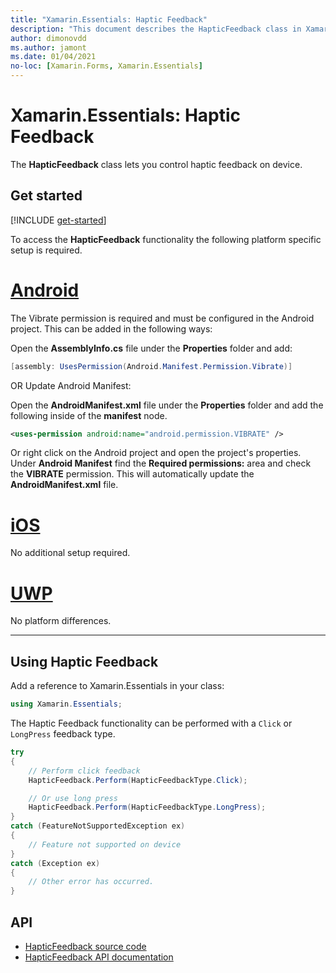 ```yaml
---
title: "Xamarin.Essentials: Haptic Feedback"
description: "This document describes the HapticFeedback class in Xamarin.Essentials, which lets you control haptic feedback on device."
author: dimonovdd
ms.author: jamont
ms.date: 01/04/2021
no-loc: [Xamarin.Forms, Xamarin.Essentials]
---
```


# Xamarin.Essentials: Haptic Feedback

The **HapticFeedback** class lets you control haptic feedback on device.

## Get started

[!INCLUDE [get-started](includes/get-started.md)]

To access the **HapticFeedback** functionality the following platform specific setup is required.

# [Android](#tab/android)

The Vibrate permission is required and must be configured in the Android project. This can be added in the following ways:

Open the **AssemblyInfo.cs** file under the **Properties** folder and add:

```csharp
[assembly: UsesPermission(Android.Manifest.Permission.Vibrate)]
```

OR Update Android Manifest:

Open the **AndroidManifest.xml** file under the **Properties** folder and add the following inside of the **manifest** node.

```xml
<uses-permission android:name="android.permission.VIBRATE" />
```

Or right click on the Android project and open the project's properties. Under **Android Manifest** find the **Required permissions:** area and check the **VIBRATE** permission. This will automatically update the **AndroidManifest.xml** file.

# [iOS](#tab/ios)

No additional setup required.

# [UWP](#tab/uwp)

No platform differences.

-----

## Using Haptic Feedback

Add a reference to Xamarin.Essentials in your class:

```csharp
using Xamarin.Essentials;
```

The Haptic Feedback functionality can be performed with a `Click` or `LongPress` feedback type.

```csharp
try
{
    // Perform click feedback
    HapticFeedback.Perform(HapticFeedbackType.Click);

    // Or use long press    
    HapticFeedback.Perform(HapticFeedbackType.LongPress);
}
catch (FeatureNotSupportedException ex)
{
    // Feature not supported on device
}
catch (Exception ex)
{
    // Other error has occurred.
}
```

## API

- [HapticFeedback source code](https://github.com/xamarin/Essentials/tree/main/Xamarin.Essentials/HapticFeedback)
- [HapticFeedback API documentation](xref:Xamarin.Essentials.HapticFeedback)
